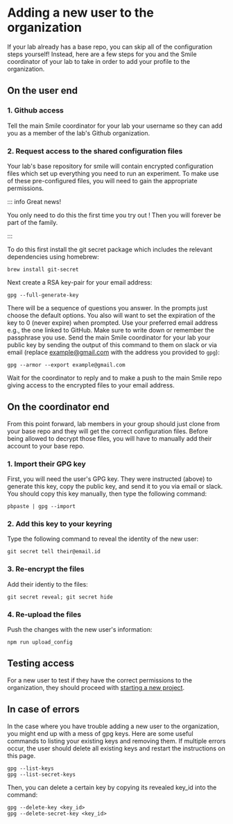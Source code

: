# Adding a new user to the organization

If your lab already has a base repo, you can skip all of the configuration steps
yourself! Instead, here are a few steps for you and the Smile coordinator of
your lab to take in order to add your profile to the organization.

## On the user end

### 1. Github access

Tell the main Smile coordinator for your lab your username so they can add you
as a member of the lab's Github organization.

### 2. Request access to the shared configuration files

Your lab's base repository for smile will contain encrypted configuration files
which set up everything you need to run an experiment. To make use of these
pre-configured files, you will need to gain the appropriate permissions.

::: info Great news!

You only need to do this the first time you try out <SmileText/>! Then you will
forever be part of the family.

:::

To do this first install the git secret package which includes the relevant
dependencies using homebrew:

```
brew install git-secret
```

Next create a RSA key-pair for your email address:

```
gpg --full-generate-key
```

There will be a sequence of questions you answer. In the prompts just choose the
default options. You also will want to set the expiration of the key to 0 (never
expire) when prompted. Use your preferred email address e.g., the one linked to
GitHub. Make sure to write down or remember the passphrase you use. Send the
main Smile coordinator for your lab your public key by sending the output of
this command to them on slack or via email (replace example@gmail.com with the
address you provided to `gpg`):

<div class="language-"><pre><code><span class="line">gpg --armor --export example@gmail.com</span></code></pre></div>

Wait for the coordinator to reply and to make a push to the main Smile repo
giving access to the encrypted files to your email address.

## On the coordinator end

From this point forward, lab members in your group should just clone from your
base repo and they will get the correct configuration files. Before being
allowed to decrypt those files, you will have to manually add their account to
your base repo.

### 1. Import their GPG key

First, you will need the user's GPG key. They were instructed (above) to
generate this key, copy the public key, and send it to you via email or slack.
You should copy this key manually, then type the following command:

```
pbpaste | gpg --import
```

### 2. Add this key to your keyring

Type the following command to reveal the identity of the new user:

```
git secret tell their@email.id
```

### 3. Re-encrypt the files

Add their identiy to the files:

```
git secret reveal; git secret hide
```

### 4. Re-upload the files

Push the changes with the new user's information:

```
npm run upload_config
```

## Testing access

For a new user to test if they have the correct permissions to the organization,
they should proceed with [starting a new project](/starting).

## In case of errors

In the case where you have trouble adding a new user to the organization, you
might end up with a mess of gpg keys. Here are some useful commands to listing
your existing keys and removing them. If multiple errors occur, the user should
delete all existing keys and restart the instructions on this page.

```
gpg --list-keys
gpg --list-secret-keys
```

Then, you can delete a certain key by copying its revealed key_id into the
command:

```
gpg --delete-key <key_id>
gpg --delete-secret-key <key_id>
```
